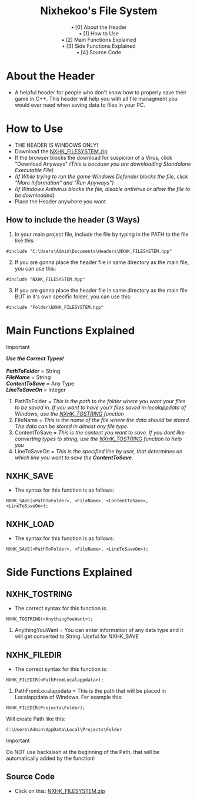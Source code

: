 <div align="center">
<h1 align=center>Nixhekoo's File System</h1>
• [0] About the Header <br>
• [1] How to Use <br>
• [2] Main Functions Explained <br>
• [3] Side Functions Explained <br>
• [4] Source Code <br>

</div>

# About the Header
- A helpful header for people who don't know how to properly save their game in C++. This header will help you with all file managment you would ever need when saving data to files in your PC.

# How to Use
- THE HEADER IS WINDOWS ONLY!
- Download the [NXHK_FILESYSTEM.zip](https://github.com/Nixhekoo/NXHK_FILESYSTEM/archive/refs/heads/main.zip)
- If the browser blocks the download for suspicion of a Virus, click "Download Anyways" *(This is because you are downloading Standalone Executable File)*
- *(If While trying to run the game Windows Defender blocks the file, click "More Information" and "Run Anyways")*
- *(If Windows Antivirus blocks the file, disable antivirus or allow the file to be downloaded)*
- Place the Header anywhere you want <br>
## How to include the header (3 Ways)
1. In your main project file, include the file by typing in the PATH to the file like this:
```
#include "C:\Users\Admin\Documents\Headers\NXHK_FILESYSTEM.hpp"
```
2. If you are gonna place the header file in same directory as the main file, you can use this:
```
#include "NXHK_FILESYSTEM.hpp"
```
3. If you are gonna place the header file in same directory as the main file BUT in it's own specific folder, you can use this:
```
#include "Folder\NXHK_FILESYSTEM.hpp"
```

# Main Functions Explained
> [!IMPORTANT]
> ***Use the Correct Types!*** <br>
> <br>
> ***PathToFolder*** = String <br>
> ***FileName*** = String <br>
> ***ContentToSave*** = Any Type <br>
> ***LineToSaveOn*** = Integer <br>
1. PathToFolder = *This is the path to the folder where you want your files to be saved in. If you want to have you'r files saved in localappdata of Windows, use the [NXHK_TOSTRING](https://github.com/Nixhekoo/NXHK_FILESYSTEM?tab=readme-ov-file#nxhk_filedir) function*
2. FileName = *This is the name of the file where the data should be stored. The data can be stored in almost any file type.*
3. ContentToSave = *This is the content you want to save. If you dont like converting types to string, use the [NXHK_TOSTRING](https://github.com/Nixhekoo/NXHK_FILESYSTEM?tab=readme-ov-file#nxhk_tostring) function to help you*
4. LineToSaveOn = *This is the specified line by user, that determines on which line you want to save the ***ContentToSave***.*

## NXHK_SAVE
- The syntax for this function is as follows:
```
NXHK_SAVE(<PathToFolder>, <FileName>, <ContentToSave>, <LineToSaveOn>);
```

## NXHK_LOAD
- The syntax for this function is as follows:
```
NXHK_SAVE(<PathToFolder>, <FileName>, <LineToSaveOn>);
```

# Side Functions Explained
## NXHK_TOSTRING
- The correct syntax for this function is:
```
NXHK_TOSTRING(<AnythingYouWant>);
```
1. AnythingYouWant = You can enter information of any data type and it will get converted to String. Useful for NXHK_SAVE

## NXHK_FILEDIR
- The correct syntax for this function is:
```
NXHK_FILEDIR(<PathFromLocalappdata>);
```
1. PathFromLocalappdata = This is the path that will be placed in Localappdata of Windows. For example this:
```
NXHK_FILEDIR(Projects\Folder);
```
Will create Path like this:
```
C:\Users\Admin\AppData\Local\Projects\Folder
```
> [!IMPORTANT]
> Do NOT use backslash at the beginning of the Path, that will be automatically added by the function!

## Source Code
- Click on this: [NXHK_FILESYSTEM.zip](https://github.com/Nixhekoo/NXHK_FILESYSTEM/archive/refs/heads/main.zip)
